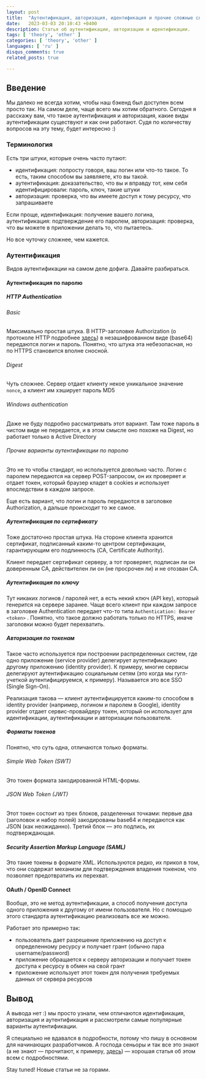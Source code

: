 ```yaml
---
layout: post
title:  "Аутентификация, авторизация, идентификация и прочие сложные слова"
date:   2023-03-03 20:10:43 +0400
description: Статья об аутентификации, авторизации и идентификации.
tags: [ 'theory', 'other' ]
categories: [ 'theory', 'other' ]
languages: [ 'ru' ]
disqus_comments: true
related_posts: true

---
```


## Введение

Мы далеко не всегда хотим, чтобы наш бэкенд был доступен всем просто так. На самом деле, чаще всего мы хотим обратного.
Сегодня я расскажу вам, что такое аутентификация и авторизация, какие виды аутентификации существуют и как они работают.
Судя по количеству вопросов на эту тему, будет интересно :)

### Терминология

Есть три штуки, которые очень часто путают:

- идентификация: попросту говоря, ваш логин или что-то такое. То есть, таким способом вы заявляете, кто вы такой.
- аутентификация: доказательство, что вы и вправду тот, кем себя идентифицировали: пароль, ключ, такие штуки
- авторизация: проверка, что вы имеете доступ к тому ресурсу, что запрашиваете

Если проще, идентификация: получение вашего логина, аутентификация: подтверждение его паролем, авторизация: проверка, что вы можете в приложении делать то, что пытаетесь.

Но все чуточку сложнее, чем кажется.

### Аутентификация
Видов аутентификации на самом деле дофига. Давайте разбираться.

#### Аутентификация по паролю


##### HTTP Authentication

###### Basic

Максимально простая штука. В HTTP-заголовке Authorization (о протоколе HTTP подробнее [здесь](https://sptm.dev/ru/2023/http-in-details/)) в незашифрованном виде (base64) передаются логин и пароль. Понятно, что штука эта небезопасная, но по HTTPS становится вполне сносной.

###### Digest

Чуть сложнее. Сервер отдает клиенту некое уникальное значение `nonce`, а клиент им хэширует пароль MD5

###### Windows authentication

Даже не буду подробно рассматривать этот вариант. Там тоже пароль в чистом виде не передается, и в этом смысле оно похоже на Digest, но работает только в Active Directory

###### Прочие варианты аутентификации по паролю

Это не то чтобы стандарт, но используется довольно часто.
Логин с паролем передаются на сервер POST-запросом, он их проверяет и отдает токен, который браузер кладет в cookies и использует впоследствии в каждом запросе.

Еще есть вариант, что логин и пароль передаются в заголовке Authorization, а дальше происходит то же самое.

##### Аутентификация по сертификату

Тоже достаточно простая штука. На стороне клиента хранится сертификат, подписанный каким-то центром сертификации, гарантирующим его подлинность (CA, Certificate Authority).

Клиент передает сертификат серверу, а тот проверяет, подписан ли он доверенным CA, действителен ли он (не просрочен ли) и не отозван CA.

##### Аутентификация по ключу

Тут никаких логинов / паролей нет, а есть некий ключ (API key), который генерится на сервере заранее. Чаще всего клиент при каждом запросе в заголовке Authentication передает что-то типа `Authentication: Bearer <token>` . Понятно, что такое должно работать только по HTTPS, иначе заголовки можно будет перехватить.

##### Авторизация по токенам

Такое часто используется при построении распределенных систем, где одно приложение (service provider) делегирует аутентификацию другому приложению (identity provider). К примеру, многие сервисы делегируют аутентификацию социальным сетям (это когда мы гугл-учеткой аутентифицируемся, к примеру).
Называется это все SSO (Single Sign-On).

Реализация такова — клиент аутентифицируется каким-то способом в identity provider (например, логином и паролем в Google), identity provider отдает сервис-провайдеру токен, который он использует для идентификации, аутентификации и авторизации пользователя.

##### Форматы токенов

Понятно, что суть одна, отличаются только форматы.

###### Simple Web Token (SWT)

Это токен формата закодированной HTML-формы.

###### JSON Web Token (JWT)

Этот токен состоит из трех блоков, разделенных точками: первые два (заголовок и набор полей) закодированы base64 и передаются как JSON (как неожиданно). Третий блок — это подпись, их подтверждающая.

##### Security Assertion Markup Language (SAML)

Это такие токены в формате XML. Используются редко, их прикол в том, что они содержат механизм для подтверждения владения токеном, что позволяет предотвратить их перехват.

#### OAuth / OpenID Connect

Вообще, это не метод аутентификации, а способ получения доступа одного приложения к другому от имени пользователя.
Но с помощью этого стандарта аутентификацию реализовать все же можно.

Работает это примерно так:

- пользователь дает разрешение приложению на доступ к определенному ресурсу и получает грант (обычно пара username/password)
- приложение обращается к серверу авторизации и получает токен доступа к ресурсу в обмен на свой грант
- приложение использует этот токен для получения требуемых данных от сервера ресурсов


## Вывод

А вывода нет :) мы просто узнали, чем отличаются идентификация, авторизация и аутентификация и рассмотрели самые популярные варианты аутентификации.

Я специально не вдавался в подробности, потому что пишу в основном для начинающих разработчиков. А господа сеньоры и так все это знают (а не знают — прочитают, к примеру, [здесь](https://habr.com/ru/company/dataart/blog/262817/)) — хорошая статья об этом всем с подробностями.

Stay tuned! Новые статьи не за горами.
